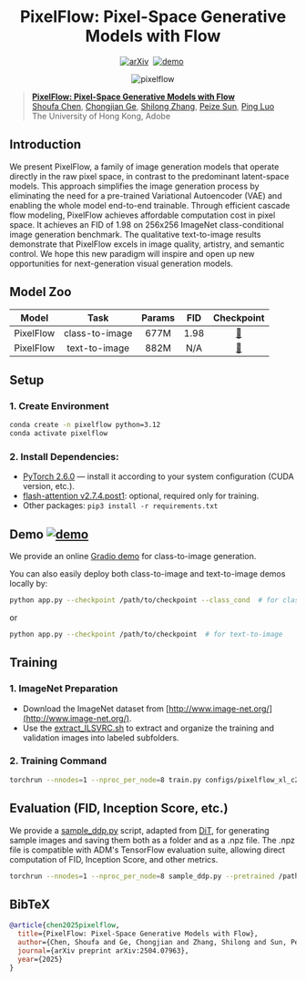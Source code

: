 <div align="center">

<h1> PixelFlow: Pixel-Space Generative Models with Flow </h1>

[![arXiv](https://img.shields.io/badge/arXiv%20paper-2504.07963-b31b1b.svg)](https://arxiv.org/abs/2504.07963)&nbsp;
[![demo](https://img.shields.io/badge/%F0%9F%A4%97%20Hugging%20Face-Online_Demo-blue)](https://huggingface.co/spaces/ShoufaChen/PixelFlow)&nbsp;


![pixelflow](https://github.com/user-attachments/assets/7e2e4db9-4b41-46ca-8d43-92f2b642a676)

</div>




> [**PixelFlow: Pixel-Space Generative Models with Flow**](https://arxiv.org/abs/2504.07963)<br>
> [Shoufa Chen](https://www.shoufachen.com), [Chongjian Ge](https://chongjiange.github.io/), [Shilong Zhang](https://jshilong.github.io/), [Peize Sun](https://peizesun.github.io/), [Ping Luo](http://luoping.me/)
> <br>The University of Hong Kong, Adobe<br>

## Introduction
We present PixelFlow, a family of image generation models that operate directly in the raw pixel space, in contrast to the predominant latent-space models. This approach simplifies the image generation process by eliminating the need for a pre-trained Variational Autoencoder (VAE) and enabling the whole model end-to-end trainable. Through efficient cascade flow modeling, PixelFlow achieves affordable computation cost in pixel space. It achieves an FID of 1.98 on 256x256 ImageNet class-conditional image generation benchmark. The qualitative text-to-image results demonstrate that PixelFlow excels in image quality, artistry, and semantic control. We hope this new paradigm will inspire and open up new opportunities for next-generation visual generation models.


## Model Zoo

| Model     | Task           | Params | FID  | Checkpoint |
|:---------:|:--------------:|:------:|:----:|:----------:|
| PixelFlow | class-to-image | 677M  | 1.98 | [🤗](https://huggingface.co/ShoufaChen/PixelFlow-Class2Image) |
| PixelFlow | text-to-image  | 882M  | N/A  | [🤗](https://huggingface.co/ShoufaChen/PixelFlow-Text2Image)  |


## Setup

### 1. Create Environment
```bash
conda create -n pixelflow python=3.12
conda activate pixelflow
```
### 2. Install Dependencies:
* [PyTorch 2.6.0](https://pytorch.org/) — install it according to your system configuration (CUDA version, etc.).
* [flash-attention v2.7.4.post1](https://github.com/Dao-AILab/flash-attention/releases/tag/v2.7.4.post1): optional, required only for training.
* Other packages: `pip3 install -r requirements.txt`


## Demo [![demo](https://img.shields.io/badge/%F0%9F%A4%97%20Hugging%20Face-Online_Demo-blue)](https://huggingface.co/spaces/ShoufaChen/PixelFlow)


We provide an online [Gradio demo](https://huggingface.co/spaces/ShoufaChen/PixelFlow) for class-to-image generation. 

You can also easily deploy both class-to-image and text-to-image demos locally by:

```bash
python app.py --checkpoint /path/to/checkpoint --class_cond  # for class-to-image
```
or
```bash
python app.py --checkpoint /path/to/checkpoint  # for text-to-image
```


## Training

### 1. ImageNet Preparation

- Download the ImageNet dataset from [http://www.image-net.org/](http://www.image-net.org/).
- Use the [extract_ILSVRC.sh]([extract_ILSVRC.sh](https://github.com/pytorch/examples/blob/main/imagenet/extract_ILSVRC.sh)) to extract and organize the training and validation images into labeled subfolders.

### 2. Training Command

```bash
torchrun --nnodes=1 --nproc_per_node=8 train.py configs/pixelflow_xl_c2i.yaml
```

## Evaluation (FID, Inception Score, etc.)

We provide a [sample_ddp.py](sample_ddp.py) script, adapted from [DiT](https://github.com/facebookresearch/DiT), for generating sample images and saving them both as a folder and as a .npz file. The .npz file is compatible with ADM's TensorFlow evaluation suite, allowing direct computation of FID, Inception Score, and other metrics.


```bash
torchrun --nnodes=1 --nproc_per_node=8 sample_ddp.py --pretrained /path/to/checkpoint
```


## BibTeX
```bibtex
@article{chen2025pixelflow,
  title={PixelFlow: Pixel-Space Generative Models with Flow},
  author={Chen, Shoufa and Ge, Chongjian and Zhang, Shilong and Sun, Peize and Luo, Ping},
  journal={arXiv preprint arXiv:2504.07963},
  year={2025}
}
```
